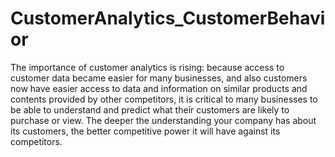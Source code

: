 # CustomerAnalytics_CustomerBehavior
The importance of customer analytics is rising: because access to customer data became easier for many businesses, and also customers now have easier access to data and information on similar products and contents provided by other competitors, it is critical to many businesses to be able to understand and predict what their customers are likely to purchase or view. The deeper the understanding your company has about its customers, the better competitive power it will have against its competitors.
